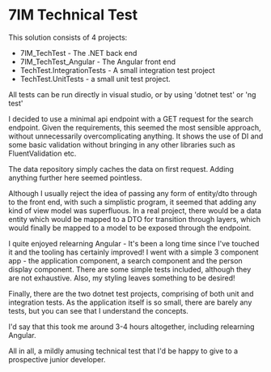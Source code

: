 # 7IM Technical Test

This solution consists of 4 projects:
- 7IM_TechTest - The .NET back end
- 7IM_TechTest_Angular - The Angular front end
- TechTest.IntegrationTests - A small integration test project
- TechTest.UnitTests - a small unit test project.

All tests can be run directly in visual studio, or by using 'dotnet test' or 'ng test' 

I decided to use a minimal api endpoint with a GET request for the search endpoint.
Given the requirements, this seemed the most sensible approach, without unnecessarily overcomplicating anything.
It shows the use of DI and some basic validation without bringing in any other libraries such as FluentValidation etc.

The data repository simply caches the data on first request. Adding anything further here seemed pointless.

Although I usually reject the idea of passing any form of entity/dto through to the front end, with such a simplistic program, it seemed that adding any kind of view model was superfluous.
In a real project, there would be a data entity which would be mapped to a DTO for transition through layers, which would finally be mapped to a model to be exposed through the endpoint.

I quite enjoyed relearning Angular - It's been a long time since I've touched it and the tooling has certainly improved!
I went with a simple 3 component app - the application component, a search component and the person display component.
There are some simple tests included, although they are not exhaustive. Also, my styling leaves something to be desired!

Finally, there are the two dotnet test projects, comprising of both unit and integration tests.
As the application itself is so small, there are barely any tests, but you can see that I understand the concepts.

I'd say that this took me around 3-4 hours altogether, including relearning Angular.

All in all, a mildly amusing technical test that I'd be happy to give to a prospective junior developer.
